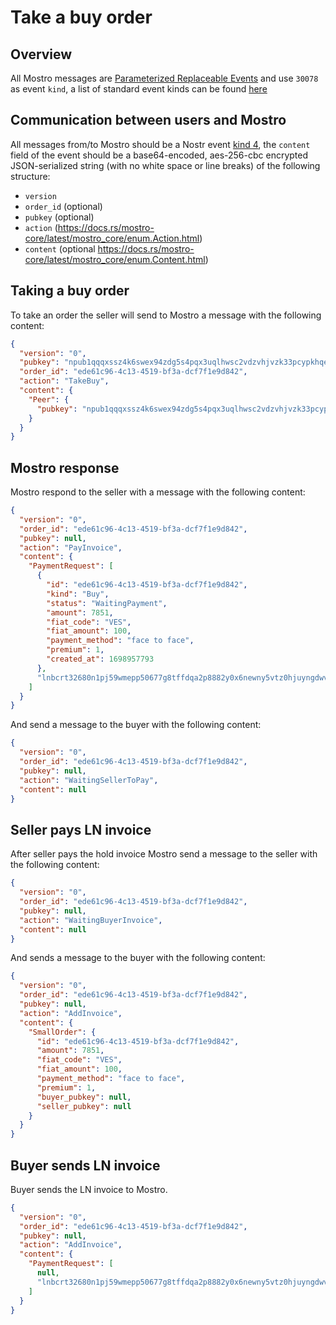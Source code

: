 # Take a buy order

## Overview

All Mostro messages are [Parameterized Replaceable Events](https://github.com/nostr-protocol/nips/blob/master/01.md#kinds) and use `30078` as event `kind`, a list of standard event kinds can be found [here](https://github.com/nostr-protocol/nips#event-kinds)

## Communication between users and Mostro

All messages from/to Mostro should be a Nostr event [kind 4](https://github.com/nostr-protocol/nips/blob/master/04.md), the `content` field of the event should be a base64-encoded, aes-256-cbc encrypted JSON-serialized string (with no white space or line breaks) of the following structure:

- `version`
- `order_id` (optional)
- `pubkey` (optional)
- `action` (https://docs.rs/mostro-core/latest/mostro_core/enum.Action.html)
- `content` (optional https://docs.rs/mostro-core/latest/mostro_core/enum.Content.html)

## Taking a buy order

To take an order the seller will send to Mostro a message with the following content:

```json
{
  "version": "0",
  "pubkey": "npub1qqqxssz4k6swex94zdg5s4pqx3uqlhwsc2vdzvhjvzk33pcypkhqe9aeq2",
  "order_id": "ede61c96-4c13-4519-bf3a-dcf7f1e9d842",
  "action": "TakeBuy",
  "content": {
    "Peer": {
      "pubkey": "npub1qqqxssz4k6swex94zdg5s4pqx3uqlhwsc2vdzvhjvzk33pcypkhqe9aeq2"
    }
  }
}
```

## Mostro response

Mostro respond to the seller with a message with the following content:

```json
{
  "version": "0",
  "order_id": "ede61c96-4c13-4519-bf3a-dcf7f1e9d842",
  "pubkey": null,
  "action": "PayInvoice",
  "content": {
    "PaymentRequest": [
      {
        "id": "ede61c96-4c13-4519-bf3a-dcf7f1e9d842",
        "kind": "Buy",
        "status": "WaitingPayment",
        "amount": 7851,
        "fiat_code": "VES",
        "fiat_amount": 100,
        "payment_method": "face to face",
        "premium": 1,
        "created_at": 1698957793
      },
      "lnbcrt32680n1pj59wmepp50677g8tffdqa2p8882y0x6newny5vtz0hjuyngdwv226nanv4uzsdqqcqzzsxqyz5vqsp5skn973360gp4yhlpmefwvul5hs58lkkl3u3ujvt57elmp4zugp4q9qyyssqw4nzlr72w28k4waycf27qvgzc9sp79sqlw83j56txltz4va44j7jda23ydcujj9y5k6k0rn5ms84w8wmcmcyk5g3mhpqepf7envhdccp72nz6e"
    ]
  }
}
```

And send a message to the buyer with the following content:

```json
{
  "version": "0",
  "order_id": "ede61c96-4c13-4519-bf3a-dcf7f1e9d842",
  "pubkey": null,
  "action": "WaitingSellerToPay",
  "content": null
}
```

## Seller pays LN invoice

After seller pays the hold invoice Mostro send a message to the seller with the following content:

```json
{
  "version": "0",
  "order_id": "ede61c96-4c13-4519-bf3a-dcf7f1e9d842",
  "pubkey": null,
  "action": "WaitingBuyerInvoice",
  "content": null
}
```

And sends a message to the buyer with the following content:

```json
{
  "version": "0",
  "order_id": "ede61c96-4c13-4519-bf3a-dcf7f1e9d842",
  "pubkey": null,
  "action": "AddInvoice",
  "content": {
    "SmallOrder": {
      "id": "ede61c96-4c13-4519-bf3a-dcf7f1e9d842",
      "amount": 7851,
      "fiat_code": "VES",
      "fiat_amount": 100,
      "payment_method": "face to face",
      "premium": 1,
      "buyer_pubkey": null,
      "seller_pubkey": null
    }
  }
}
```

## Buyer sends LN invoice

Buyer sends the LN invoice to Mostro.

```json
{
  "version": "0",
  "order_id": "ede61c96-4c13-4519-bf3a-dcf7f1e9d842",
  "pubkey": null,
  "action": "AddInvoice",
  "content": {
    "PaymentRequest": [
      null,
      "lnbcrt32680n1pj59wmepp50677g8tffdqa2p8882y0x6newny5vtz0hjuyngdwv226nanv4uzsdqqcqzzsxqyz5vqsp5skn973360gp4yhlpmefwvul5hs58lkkl3u3ujvt57elmp4zugp4q9qyyssqw4nzlr72w28k4waycf27qvgzc9sp79sqlw83j56txltz4va44j7jda23ydcujj9y5k6k0rn5ms84w8wmcmcyk5g3mhpqepf7envhdccp72nz6e"
    ]
  }
}
```
